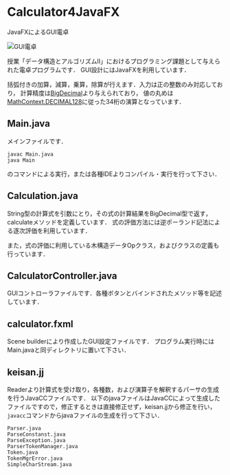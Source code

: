 # Calculator4JavaFX
JavaFXによるGUI電卓

![GUI電卓](https://googledrive.com/host/0B1IViKha93aRMmpzemlVcEtTa00/calculator.png)

授業「データ構造とアルゴリズムⅡ」におけるプログラミング課題として与えられた電卓プログラムです．
GUI設計にはJavaFXを利用しています．

括弧付きの加算，減算，乗算，除算が行えます．入力は正の整数のみ対応しており，
計算精度は[BigDecimal](https://docs.oracle.com/javase/jp/8/docs/api/java/math/BigDecimal.html)より与えられており，
値の丸めは[MathContext.DECIMAL128](https://docs.oracle.com/javase/jp/8/docs/api/java/math/MathContext.html#DECIMAL128)に従った34桁の演算となっています．

## Main.java

メインファイルです．
```
javac Main.java
java Main
```
のコマンドによる実行，または各種IDEよりコンパイル・実行を行って下さい．

## Calculation.java

String型の計算式を引数にとり，その式の計算結果をBigDecimal型で返す，calculateメソッドを定義しています．
式の評価方法には逆ポーランド記法による逐次評価を利用しています．

また，式の評価に利用している木構造データOpクラス，およびクラスの定義も行っています．

## CalculatorController.java

GUIコントローラファイルです．各種ボタンとバインドされたメソッド等を記述しています．

## calculator.fxml

Scene builderにより作成したGUI設定ファイルです．
プログラム実行時にはMain.javaと同ディレクトリに置いて下さい．

## keisan.jj

Readerより計算式を受け取り，各種数，および演算子を解釈するパーサの生成を行うJavaCCファイルです．
以下のjavaファイルはJavaCCによって生成したファイルですので，修正するときは直接修正せず，keisan.jjから修正を行い，`javacc`コマンドからjavaファイルの生成を行って下さい．
```
Parser.java
ParseConstanst.java
ParseException.java
ParserTokenManager.java
Token.java
TokenMgrError.java
SimpleCharStream.java
```
